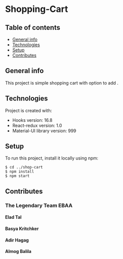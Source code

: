 # Shopping-Cart
## Table of contents
* [General info](#general-info)
* [Technologies](#technologies)
* [Setup](#setup)
* [Contributes](#contributes)

## General info
This project is simple shopping cart with option to add .
	
## Technologies
Project is created with:
* Hooks version: 16.8
* React-redux version: 1.0
* Material-UI library version: 999
	
## Setup
To run this project, install it locally using npm:


```
$ cd ../shop-cart
$ npm install
$ npm start
```
## Contributes
### The Legendary Team EBAA
#### Elad Tal
#### Basya Kritchker
#### Adir Hagag
#### Almog Balila
